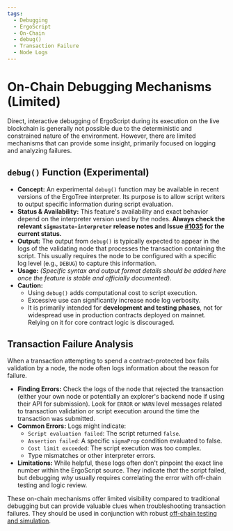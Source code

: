 ```yaml
---
tags:
  - Debugging
  - ErgoScript
  - On-Chain
  - debug()
  - Transaction Failure
  - Node Logs
---
```


# On-Chain Debugging Mechanisms (Limited)

Direct, interactive debugging of ErgoScript during its execution on the live blockchain is generally not possible due to the deterministic and constrained nature of the environment. However, there are limited mechanisms that can provide some insight, primarily focused on logging and analyzing failures.

## `debug()` Function (Experimental)

*   **Concept:** An experimental `debug()` function may be available in recent versions of the ErgoTree interpreter. Its purpose is to allow script writers to output specific information during script evaluation.
*   **Status & Availability:** This feature's availability and exact behavior depend on the interpreter version used by the nodes. **Always check the relevant `sigmastate-interpreter` release notes and Issue [#1035](https://github.com/ergoplatform/sigmastate-interpreter/issues/1035) for the current status.**
*   **Output:** The output from `debug()` is typically expected to appear in the logs of the validating node that processes the transaction containing the script. This usually requires the node to be configured with a specific log level (e.g., `DEBUG`) to capture this information.
*   **Usage:** *(Specific syntax and output format details should be added here once the feature is stable and officially documented).*
*   **Caution:**
    *   Using `debug()` adds computational cost to script execution.
    *   Excessive use can significantly increase node log verbosity.
    *   It is primarily intended for **development and testing phases**, not for widespread use in production contracts deployed on mainnet. Relying on it for core contract logic is discouraged.

## Transaction Failure Analysis

When a transaction attempting to spend a contract-protected box fails validation by a node, the node often logs information about the reason for failure.

*   **Finding Errors:** Check the logs of the node that rejected the transaction (either your own node or potentially an explorer's backend node if using their API for submission). Look for `ERROR` or `WARN` level messages related to transaction validation or script execution around the time the transaction was submitted.
*   **Common Errors:** Logs might indicate:
    *   `Script evaluation failed`: The script returned `false`.
    *   `Assertion failed`: A specific `sigmaProp` condition evaluated to false.
    *   `Cost limit exceeded`: The script execution was too complex.
    *   Type mismatches or other interpreter errors.
*   **Limitations:** While helpful, these logs often don't pinpoint the exact line number within the ErgoScript source. They indicate *that* the script failed, but debugging *why* usually requires correlating the error with off-chain testing and logic review.

These on-chain mechanisms offer limited visibility compared to traditional debugging but can provide valuable clues when troubleshooting transaction failures. They should be used in conjunction with robust [off-chain testing and simulation](./debugging.md#core-principles-best-practices).
